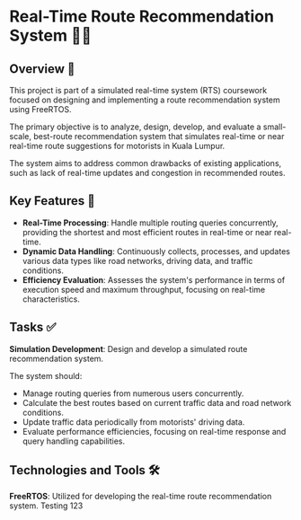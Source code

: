 # Real-Time Route Recommendation System 🚦🌐

## Overview 📖

This project is part of a simulated real-time system (RTS) coursework focused on designing and implementing a route recommendation system using FreeRTOS.

The primary objective is to analyze, design, develop, and evaluate a small-scale, best-route recommendation system that simulates real-time or near real-time route suggestions for motorists in Kuala Lumpur.

The system aims to address common drawbacks of existing applications, such as lack of real-time updates and congestion in recommended routes.

## Key Features 🌟

- **Real-Time Processing**: Handle multiple routing queries concurrently, providing the shortest and most efficient routes in real-time or near real-time.
- **Dynamic Data Handling**: Continuously collects, processes, and updates various data types like road networks, driving data, and traffic conditions.
- **Efficiency Evaluation**: Assesses the system's performance in terms of execution speed and maximum throughput, focusing on real-time characteristics.

## Tasks ✅

**Simulation Development**: Design and develop a simulated route recommendation system.

The system should:
- Manage routing queries from numerous users concurrently.
- Calculate the best routes based on current traffic data and road network conditions.
- Update traffic data periodically from motorists' driving data.
- Evaluate performance efficiencies, focusing on real-time response and query handling capabilities.

## Technologies and Tools 🛠️

**FreeRTOS**: Utilized for developing the real-time route recommendation system.
Testing 123

